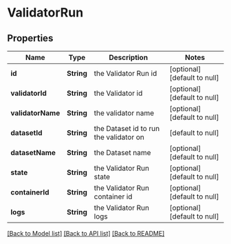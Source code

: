 # ValidatorRun
## Properties

| Name | Type | Description | Notes |
|------------ | ------------- | ------------- | -------------|
| **id** | **String** | the Validator Run id | [optional] [default to null] |
| **validatorId** | **String** | the Validator id | [optional] [default to null] |
| **validatorName** | **String** | the validator name | [optional] [default to null] |
| **datasetId** | **String** | the Dataset id to run the validator on | [default to null] |
| **datasetName** | **String** | the Dataset name | [optional] [default to null] |
| **state** | **String** | the Validator Run state | [optional] [default to null] |
| **containerId** | **String** | the Validator Run container id | [optional] [default to null] |
| **logs** | **String** | the Validator Run logs | [optional] [default to null] |

[[Back to Model list]](../README.md#documentation-for-models) [[Back to API list]](../README.md#documentation-for-api-endpoints) [[Back to README]](../README.md)

